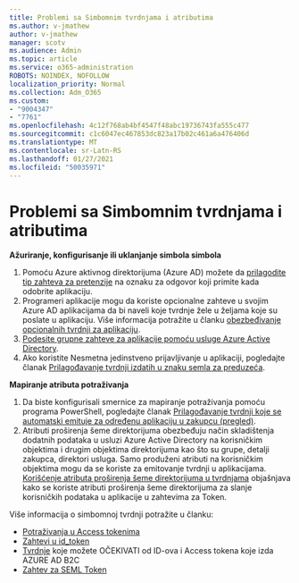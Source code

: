 ```yaml
---
title: Problemi sa Simbomnim tvrdnjama i atributima
ms.author: v-jmathew
author: v-jmathew
manager: scotv
ms.audience: Admin
ms.topic: article
ms.service: o365-administration
ROBOTS: NOINDEX, NOFOLLOW
localization_priority: Normal
ms.collection: Adm_O365
ms.custom:
- "9004347"
- "7761"
ms.openlocfilehash: 4c12f768ab4bf4547f48abc19736743fa555c477
ms.sourcegitcommit: c1c6047ec467853dc823a17b02c461a6a476406d
ms.translationtype: MT
ms.contentlocale: sr-Latn-RS
ms.lasthandoff: 01/27/2021
ms.locfileid: "50035971"
---
```

# <a name="issues-with-token-claims-and-attributes"></a>Problemi sa Simbomnim tvrdnjama i atributima

**Ažuriranje, konfigurisanje ili uklanjanje simbola simbola**

1. Pomoću Azure aktivnog direktorijuma (Azure AD) možete da [prilagodite tip zahteva za pretenzije](https://docs.microsoft.com/azure/active-directory/develop/active-directory-enterprise-app-role-management) na oznaku za odgovor koji primite kada odobrite aplikaciju.
2. Programeri aplikacije mogu da koriste opcionalne zahteve u svojim Azure AD aplikacijama da bi naveli koje tvrdnje žele u željama koje su poslate u aplikaciju. Više informacija potražite u članku [obezbeđivanje opcionalnih tvrdnji za aplikaciju](https://docs.microsoft.com/azure/active-directory/develop/active-directory-optional-claims).
3. [Podesite grupne zahteve za aplikacije pomoću usluge Azure Active Directory](https://docs.microsoft.com/azure/active-directory/hybrid/how-to-connect-fed-group-claims).
4. Ako koristite Nesmetna jedinstveno prijavljivanje u aplikaciji, pogledajte članak [Prilagođavanje tvrdnji izdatih u znaku semla za preduzeća](https://docs.microsoft.com/azure/active-directory/develop/active-directory-saml-claims-customization).

**Mapiranje atributa potraživanja**

1. Da biste konfigurisali smernice za mapiranje potraživanja pomoću programa PowerShell, pogledajte članak [Prilagođavanje tvrdnji koje se automatski emituje za određenu aplikaciju u zakupcu (pregled)](https://docs.microsoft.com/azure/active-directory/develop/active-directory-claims-mapping).
2. Atributi proširenja šeme direktorijuma obezbeđuju način skladištenja dodatnih podataka u usluzi Azure Active Directory na korisničkim objektima i drugim objektima direktorijuma kao što su grupe, detalji zakupca, direktori usluga. Samo produženi atributi na korisničkim objektima mogu da se koriste za emitovanje tvrdnji u aplikacijama. [Korišćenje atributa proširenja šeme direktorijuma u tvrdnjama](https://docs.microsoft.com/azure/active-directory/develop/active-directory-schema-extensions) objašnjava kako se koriste atributi proširenja šeme direktorijuma za slanje korisničkih podataka u aplikacije u zahtevima za Token.

Više informacija o simbomnoj tvrdnji potražite u članku:

- [Potraživanja u Access tokenima](https://docs.microsoft.com/azure/active-directory/develop/access-tokens#claims-in-access-tokens)
- [Zahtevi u id_token](https://docs.microsoft.com/azure/active-directory/develop/id-tokens#claims-in-an-id_token)
- [Tvrdnje](https://docs.microsoft.com/azure/active-directory-b2c/tokens-overview#claims) koje možete OČEKIVATI od ID-ova i Access tokena koje izda AZURE AD B2C
- [Zahtev za SEML Token](https://docs.microsoft.com/azure/active-directory/develop/reference-saml-tokens)
